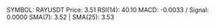 SYMBOL: RAYUSDT
Price: 3.51
RSI(14): 40.10
MACD: -0.0033 / Signal: 0.0000
SMA(7): 3.52 | SMA(25): 3.53
